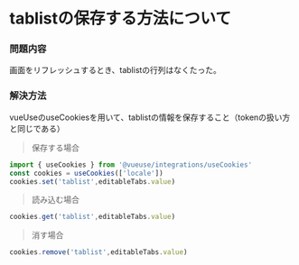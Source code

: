 # tablistの保存する方法について
### 問題内容
画面をリフレッシュするとき、tablistの行列はなくたった。
### 解決方法
vueUseのuseCookiesを用いて、tablistの情報を保存すること（tokenの扱い方と同じである）

> 保存する場合
```javascript
import { useCookies } from '@vueuse/integrations/useCookies'
const cookies = useCookies(['locale'])
cookies.set('tablist',editableTabs.value)

```
> 読み込む場合
```javascript
cookies.get('tablist',editableTabs.value)
```
> 消す場合
```javascript
cookies.remove('tablist',editableTabs.value)

```